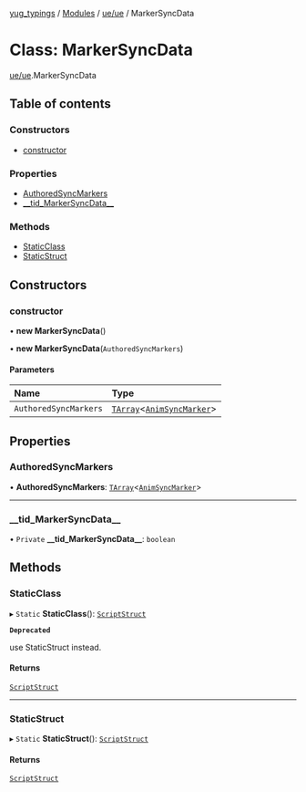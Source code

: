[yug_typings](../README.md) / [Modules](../modules.md) / [ue/ue](../modules/ue_ue.md) / MarkerSyncData

# Class: MarkerSyncData

[ue/ue](../modules/ue_ue.md).MarkerSyncData

## Table of contents

### Constructors

- [constructor](ue_ue.MarkerSyncData.md#constructor)

### Properties

- [AuthoredSyncMarkers](ue_ue.MarkerSyncData.md#authoredsyncmarkers)
- [\_\_tid\_MarkerSyncData\_\_](ue_ue.MarkerSyncData.md#__tid_markersyncdata__)

### Methods

- [StaticClass](ue_ue.MarkerSyncData.md#staticclass)
- [StaticStruct](ue_ue.MarkerSyncData.md#staticstruct)

## Constructors

### constructor

• **new MarkerSyncData**()

• **new MarkerSyncData**(`AuthoredSyncMarkers`)

#### Parameters

| Name | Type |
| :------ | :------ |
| `AuthoredSyncMarkers` | [`TArray`](../interfaces/ue_puerts.TArray.md)<[`AnimSyncMarker`](ue_ue.AnimSyncMarker.md)\> |

## Properties

### AuthoredSyncMarkers

• **AuthoredSyncMarkers**: [`TArray`](../interfaces/ue_puerts.TArray.md)<[`AnimSyncMarker`](ue_ue.AnimSyncMarker.md)\>

___

### \_\_tid\_MarkerSyncData\_\_

• `Private` **\_\_tid\_MarkerSyncData\_\_**: `boolean`

## Methods

### StaticClass

▸ `Static` **StaticClass**(): [`ScriptStruct`](ue_ue.ScriptStruct.md)

**`Deprecated`**

use StaticStruct instead.

#### Returns

[`ScriptStruct`](ue_ue.ScriptStruct.md)

___

### StaticStruct

▸ `Static` **StaticStruct**(): [`ScriptStruct`](ue_ue.ScriptStruct.md)

#### Returns

[`ScriptStruct`](ue_ue.ScriptStruct.md)
